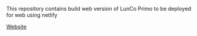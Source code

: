 This repository contains build web version of LunCo Primo to be deployed for web using netlify

[Website](https://primo.lunco.space)